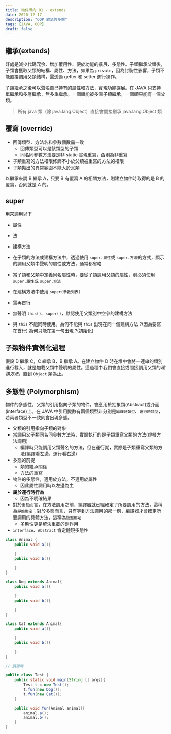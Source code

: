```yaml
---
title: 物件導向 01 - extends
date: 2020-12-17
description: "OOP 繼承與多態"
tags: [JAVA, OOP]
draft: false
---
```


## 繼承(extends)

好處是減少代碼冗余、增加覆用性、便於功能的擴展、多態性。子類繼承父類後，子類會獲取父類的結構、屬性、方法，如果為 `private`，因為封裝性影響，子類不能直接調用父類結構，需透過 getter 和 setter 進行操作。

子類繼承之後可以聲名自己持有的屬性和方法，實現功能擴展。在 JAVA 只支持單繼承和多層繼承，無多重繼承。一個類能被多個子類繼承，一個類只能有一個父類。

>所有 java 類（除 java.lang.Object）直接會間接繼承 java.lang.Object 類

## 覆寫 (override)
- 回傳類型、方法名和參數個數需一致
    - 回傳類型可以是該類型的子類
    - 同名同參數方法要是非 static 實現重寫，否則為非重寫
- 子類重寫的方法權限修飾不小於父類被重寫的方法的權限
- 子類拋出的異常範圍不能大於父類

以繼承來說 B 繼承 A，只要 B 有覆寫 A 的相關方法，則建立物件時取得的是 B 的覆寫，否則就是 A 的。


## super
用來調用以下
- 屬性
- 法
- 建構方法

- 在子類的方法或建構方法中，透過使用 `super.屬性`或 `super.方法`的方式，顯示的調用父類中聲明的屬性或方法，通常都省略
- 當子類和父類中定義同名屬性時，要從子類調用父類的屬性，則必須使用 `super.屬性`或 `super.方法`
- 在建構方法中使用 `super(參數列表)`
- 需再首行
- 無聲明 `this()`、`super()`，默認使用父類別中空參的建構方法
- 與 `this` 不能同時使用。為何不能與 `this` 出現在同一個建構方法 ?(因為要寫在首行) 為何只能在第一句出現 ?(初始化)


## 子類物件實例化過程
假設 D 繼承 C，C 繼承 B，B 繼承 A。在建立物件 D 時在堆中會將一連串的類別進行載入，就是加載父類中聲明的屬性。這過程中我們會直接或間接調用父類的*建構方法*，直到 `Object` 類為止。


## 多態性 (Polymorphism)
物件的多態性，父類的引用指向子類的物件，會應用於抽象類(Abstract)或介面(interface)上。在 JAVA 中引用變數有兩個類型非分別是`編譯時類型`、`運行時類型`，若兩者類型不一致則會出現多態。

- 父類的引用指向子類的對象
- 當調用父子類同名同參數方法時，實際執行的是子類重寫父類的方法(虛擬方法調用)
    - 編譯時只能調用父類聲名的方法，但在運行期，實際是子類重寫父類的方法(編譯看左邊，運行看右邊)
- 多態的前提
    - 類的繼承關係
    - 方法的重寫
- 物件的多態性，適用於方法，不適用於屬性
    - 因此屬性調用時以左邊為主
- **屬於運行時行為**
    - 因為不明確結果
- 對於`重載`而言，在方法調用之前，編譯器就已經確定了所要調用的方法，這稱為`靜態綁定`；對於多態而言，只有等到方法調用的那一刻，編譯器才會確定所要調用的具體方法，這稱為`動態綁定`
    - 多態性更是解決重載的副作用
- `interface`、`Abstract` 肯定體現多態性


```java
class Animal {
    public void a(){

    }
    public void b(){
        
    }
}

class Dog extends Animal{
    public void a(){

    }
    public void b(){
        
    }
}

class Cat extends Animal{
    public void a(){

    }
    public void b(){
        
    }
}

// 調用時

public class Test {
    public static void main(String [] args){
        Test t = new Test();
        t.fun(new Dog());
        t.fun(new Cat());
    }

    public void fun(Animal animal){
        animal.a();
        animal.b();
    }
}
```